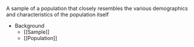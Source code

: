 A sample of a population that closely resembles the various demographics and characteristics of the population itself

- Background
	- [[Sample]]
	- [[Population]]
